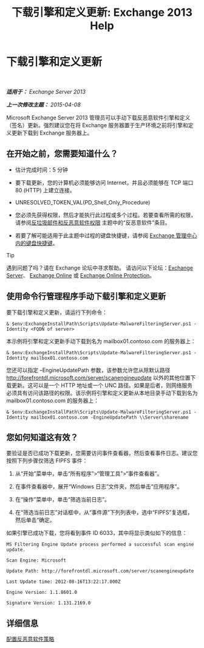 ﻿---
title: '下载引擎和定义更新: Exchange 2013 Help'
TOCTitle: 下载引擎和定义更新
ms:assetid: 8f2ca383-e463-4df0-aa5d-29afe2f81aaf
ms:mtpsurl: https://technet.microsoft.com/zh-cn/library/JJ657471(v=EXCHG.150)
ms:contentKeyID: 50491018
ms.date: 01/11/2018
mtps_version: v=EXCHG.150
ms.translationtype: HT
---

# 下载引擎和定义更新

 

_**适用于：** Exchange Server 2013_

_**上一次修改主题：** 2015-04-08_

Microsoft Exchange Server 2013 管理员可以手动下载反恶意软件引擎和定义（签名）更新。强烈建议您在将 Exchange 服务器置于生产环境之前将引擎和定义更新下载到 Exchange 服务器上。

## 在开始之前，您需要知道什么？

  - 估计完成时间：5 分钟

  - 要下载更新，您的计算机必须能够访问 Internet，并且必须能够在 TCP 端口 80 (HTTP) 上建立连接。

  - UNRESOLVED\_TOKEN\_VAL(PD\_Shell\_Only\_Procedure)

  - 您必须先获得权限，然后才能执行此过程或多个过程。若要查看所需的权限，请参阅[反垃圾邮件和反恶意软件权限](anti-spam-and-anti-malware-permissions-exchange-2013-help.md) 主题中的“反恶意软件”条目。

  - 若要了解可能适用于此主题中过程的键盘快捷键，请参阅 [Exchange 管理中心内的键盘快捷键](keyboard-shortcuts-in-the-exchange-admin-center-exchange-online-protection-help.md)。

> [!tip]
> 遇到问题了吗？请在 Exchange 论坛中寻求帮助。 请访问以下论坛：<a href="https://go.microsoft.com/fwlink/p/?linkid=60612">Exchange Server</a>、 <a href="https://go.microsoft.com/fwlink/p/?linkid=267542">Exchange Online</a> 或 <a href="https://go.microsoft.com/fwlink/p/?linkid=285351">Exchange Online Protection</a>。


## 使用命令行管理程序手动下载引擎和定义更新

要下载引擎和定义更新，请运行下列命令：

    & $env:ExchangeInstallPath\Scripts\Update-MalwareFilteringServer.ps1 -Identity <FQDN of server>

本示例将引擎和定义更新手动下载到名为 mailbox01.contoso.com 的服务器上：

    & $env:ExchangeInstallPath\Scripts\Update-MalwareFilteringServer.ps1 -Identity mailbox01.contoso.com

您还可以指定 –EngineUpdatePath 参数，该参数允许您从除默认路径 http://forefrontdl.microsoft.com/server/scanengineupdate 以外的其他位置下载更新。这可以是一个 HTTP 地址或一个 UNC 路径。如果是后者，则网络服务必须具有访问该路径的权限。该示例将引擎和定义更新从本地目录手动下载到名为 mailbox01.contoso.com 的服务器上：

    & $env:ExchangeInstallPath\Scripts\Update-MalwareFilteringServer.ps1 -Identity mailbox01.contoso.com -EngineUpdatePath \\Server\sharename

## 您如何知道这有效？

要验证是否已成功下载更新，您需要访问事件查看器，然后查看事件日志。建议您按照下列步骤仅筛选 FIPFS 事件：

1.  从“开始”菜单中，单击“所有程序”\>“管理工具”\>“事件查看器”。

2.  在事件查看器中，展开“Windows 日志”文件夹，然后单击“应用程序”。

3.  在“操作”菜单中，单击“筛选当前日志”。

4.  在“筛选当前日志”对话框中，从“事件源”下列列表中，选中“FIPFS”复选框，然后单击“确定。

如果引擎已成功下载，您将看到事件 ID 6033，其中将显示类似如下的信息：

`MS Filtering Engine Update process performed a successful scan engine update.`

`Scan Engine: Microsoft`

`Update Path: http://forefrontdl.microsoft.com/server/scanengineupdate`

`Last Update time: ‎2012‎-‎08‎-‎16T13:22:17.000Z`

`Engine Version: 1.1.8601.0`

`Signature Version: 1.131.2169.0`

## 详细信息

[配置反恶意软件策略](configure-anti-malware-policies-exchange-2013-help.md)

